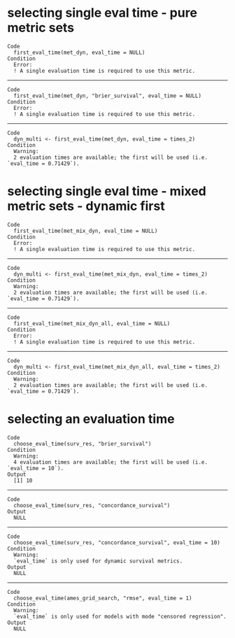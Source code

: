# selecting single eval time - pure metric sets

    Code
      first_eval_time(met_dyn, eval_time = NULL)
    Condition
      Error:
      ! A single evaluation time is required to use this metric.

---

    Code
      first_eval_time(met_dyn, "brier_survival", eval_time = NULL)
    Condition
      Error:
      ! A single evaluation time is required to use this metric.

---

    Code
      dyn_multi <- first_eval_time(met_dyn, eval_time = times_2)
    Condition
      Warning:
      2 evaluation times are available; the first will be used (i.e. `eval_time = 0.71429`).

# selecting single eval time - mixed metric sets - dynamic first

    Code
      first_eval_time(met_mix_dyn, eval_time = NULL)
    Condition
      Error:
      ! A single evaluation time is required to use this metric.

---

    Code
      dyn_multi <- first_eval_time(met_mix_dyn, eval_time = times_2)
    Condition
      Warning:
      2 evaluation times are available; the first will be used (i.e. `eval_time = 0.71429`).

---

    Code
      first_eval_time(met_mix_dyn_all, eval_time = NULL)
    Condition
      Error:
      ! A single evaluation time is required to use this metric.

---

    Code
      dyn_multi <- first_eval_time(met_mix_dyn_all, eval_time = times_2)
    Condition
      Warning:
      2 evaluation times are available; the first will be used (i.e. `eval_time = 0.71429`).

# selecting an evaluation time

    Code
      choose_eval_time(surv_res, "brier_survival")
    Condition
      Warning:
      4 evaluation times are available; the first will be used (i.e. `eval_time = 10`).
    Output
      [1] 10

---

    Code
      choose_eval_time(surv_res, "concordance_survival")
    Output
      NULL

---

    Code
      choose_eval_time(surv_res, "concordance_survival", eval_time = 10)
    Condition
      Warning:
      `eval_time` is only used for dynamic survival metrics.
    Output
      NULL

---

    Code
      choose_eval_time(ames_grid_search, "rmse", eval_time = 1)
    Condition
      Warning:
      `eval_time` is only used for models with mode "censored regression".
    Output
      NULL

